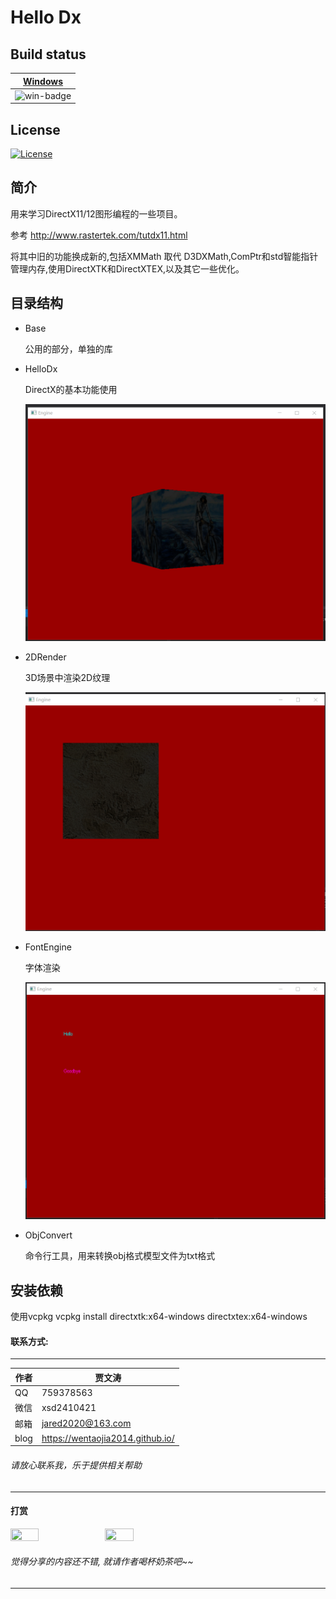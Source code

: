 # Hello Dx
## Build status

|[Windows][win-link] |
| :---------------: |
| ![win-badge]      |

[win-badge]: https://ci.appveyor.com/api/projects/status/gup0dy0cc2d25m7o?svg=true "AppVeyor build status"
[win-link]: https://ci.appveyor.com/project/jiawentao/hellodirectx "AppVeyor build status"

## License
[![License](https://img.shields.io/badge/license-MIT-blue.svg)](https://github.com/wentaojia2014/HelloDirectX/blob/master/LICENSE)

## 简介

用来学习DirectX11/12图形编程的一些项目。

参考 http://www.rastertek.com/tutdx11.html

将其中旧的功能换成新的,包括XMMath 取代 D3DXMath,ComPtr和std智能指针管理内存,使用DirectXTK和DirectXTEX,以及其它一些优化。

## 目录结构
- Base
 
  公用的部分，单独的库

- HelloDx

  DirectX的基本功能使用

  ![](DemoImages/HelloDirectX.png)

- 2DRender

  3D场景中渲染2D纹理

  ![](DemoImages/2DRender.png)

- FontEngine
  
  字体渲染

  ![](DemoImages/FontEngine.png)

- ObjConvert

  命令行工具，用来转换obj格式模型文件为txt格式

## 安装依赖

  使用vcpkg
  vcpkg install directxtk:x64-windows directxtex:x64-windows

#### 联系方式:
***
|作者|贾文涛|
|---|---|
|QQ|759378563|
|微信|xsd2410421|
|邮箱|jared2020@163.com|
|blog|https://wentaojia2014.github.io/|

###### 请放心联系我，乐于提供相关帮助
***
#### **打赏**
<img src="https://github.com/wentaojia2014/wentaojia2014.github.io/blob/master/img/weixin.jpg?raw=true" width="30%" height="30%" /><img src="https://github.com/wentaojia2014/wentaojia2014.github.io/blob/master/img/zhifubao.jpg?raw=true" width="30%" height="30%" />

###### 觉得分享的内容还不错, 就请作者喝杯奶茶吧~~
***